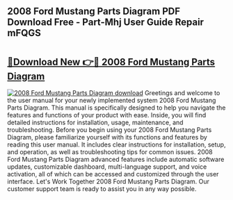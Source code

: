 ## 2008 Ford Mustang Parts Diagram PDF Download Free - Part-Mhj User Guide Repair mFQGS

# <h2><a href="http://dfscqw.blite.top/?on=2008+Ford+Mustang+Parts+Diagram">🔗Download New 👉🔴 2008 Ford Mustang Parts Diagram</a></h2>

[![2008 Ford Mustang Parts Diagram download](https://i.imgur.com/lujVjoI.png)](http://dfscqw.blite.top/?on=2008+Ford+Mustang+Parts+Diagram)
Greetings and welcome to the user manual for your newly implemented system 2008 Ford Mustang Parts Diagram. This manual is specifically designed to help you navigate the features and functions of your product with ease. Inside, you will find detailed instructions for installation, usage, maintenance, and troubleshooting. Before you begin using your 2008 Ford Mustang Parts Diagram, please familiarize yourself with its functions and features by reading this user manual. It includes clear instructions for installation, setup, and operation, as well as troubleshooting tips for common issues. 2008 Ford Mustang Parts Diagram advanced features include automatic software updates, customizable dashboard, multi-language support, and voice activation, all of which can be accessed and customized through the user interface. Let's Work Together 2008 Ford Mustang Parts Diagram. Our customer support team is ready to assist you in any way possible.
